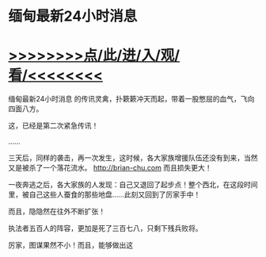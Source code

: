 # 缅甸最新24小时消息

# <a href="https://github.com/kaihcw/xiazai/issues/1">>>>>>>>>点/此/进/入/观/看/<<<<<<<<</a>

缅甸最新24小时消息
的传讯灵禽，扑簌簌冲天而起，带着一股憋屈的血气，飞向四面八方。

这，已经是第二次紧急传讯！

……

三天后，同样的袭击，再一次发生，这时候，各大家族增援队伍还没有到来，当然又是被杀了一个落花流水。
http://brian-chu.com
而且损失更大！

一夜奔逃之后，各大家族的人发现：自己又退回了起步点！整个西北，在这段时间里，被自己这些人蚕食的那些地盘……此刻又回到了厉家手中！

而且，隐隐然在往外不断扩张！

执法者五百人的阵容，更加是死了三百七八，只剩下残兵败将。

厉家，图谋果然不小！而且，能够做出这
